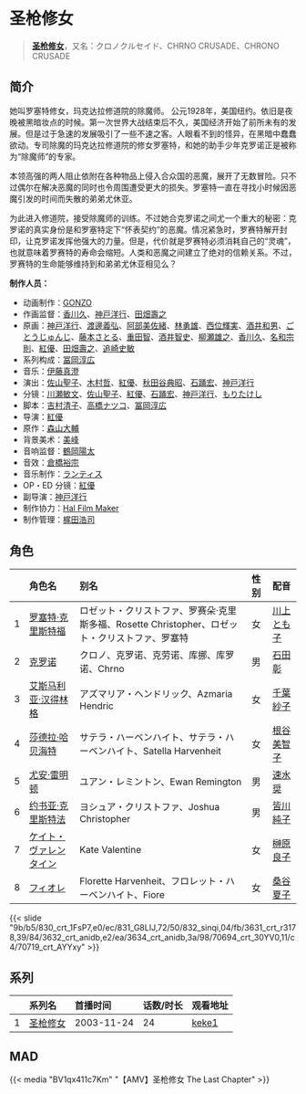 # 圣枪修女


> <u>**[圣枪修女](https://bgm.tv/subject/1926)**</u>，又名：クロノクルセイド、CHRNO CRUSADE、CHRONO CRUSADE

## 简介

她叫罗塞特修女，玛克达拉修道院的除魔师。
公元1928年，美国纽约。依旧是夜晚被黑暗妆点的时候。第一次世界大战结束后不久，美国经济开始了前所未有的发展。但是过于急速的发展吸引了一些不速之客。人眼看不到的怪异，在黑暗中蠢蠢欲动。专司除魔的玛克达拉修道院的修女罗塞特，和她的助手少年克罗诺正是被称为“除魔师”的专家。

本领高强的两人阻止依附在各种物品上侵入合众国的恶魔，展开了无数冒险。只不过偶尔在解决恶魔的同时也令周围遭受更大的损失。罗塞特一直在寻找小时候因恶魔引发的时间而失散的弟弟尤休亚。

为此进入修道院，接受除魔师的训练。不过她合克罗诺之间尤一个重大的秘密：克罗诺的真实身份是和罗塞特定下“怀表契约”的恶魔。情况紧急时，罗赛特解开封印，让克罗诺发挥他强大的力量。但是，代价就是罗赛特必须消耗自己的“灵魂”，也就意味着罗赛特的寿命会缩短。人类和恶魔之间建立了绝对的信赖关系。不过，罗赛特的生命能够维持到和弟弟尤休亚相见么？

**制作人员：**
- 动画制作：[GONZO](https://bgm.tv/person/541)
- 作画监督：[香川久](https://bgm.tv/person/400)、[神戸洋行](https://bgm.tv/person/3678)、[田畑壽之](https://bgm.tv/person/13809)
- 原画：[神戸洋行](https://bgm.tv/person/3678)、[渡邊義弘](https://bgm.tv/person/3104)、[阿部美佐緒](https://bgm.tv/person/11377)、[林勇雄](https://bgm.tv/person/12787)、[西位輝実](https://bgm.tv/person/6847)、[酒井和男](https://bgm.tv/person/11837)、[ごとうじゅんじ](https://bgm.tv/person/3422)、[藤本さとる](https://bgm.tv/person/8166)、[重田智](https://bgm.tv/person/11434)、[酒井智史](https://bgm.tv/person/21200)、[柳瀬雄之](https://bgm.tv/person/2435)、[香川久](https://bgm.tv/person/400)、[名和宗則](https://bgm.tv/person/2738)、[紅優](https://bgm.tv/person/3340)、[田畑壽之](https://bgm.tv/person/13809)、[追崎史敏](https://bgm.tv/person/1165)
- 系列构成：[冨岡淳広](https://bgm.tv/person/498)
- 音乐：[伊藤真澄](https://bgm.tv/person/383)
- 演出：[佐山聖子](https://bgm.tv/person/900)、[木村哲](https://bgm.tv/person/1138)、[紅優](https://bgm.tv/person/3340)、[秋田谷典昭](https://bgm.tv/person/7549)、[石踊宏](https://bgm.tv/person/1045)、[神戸洋行](https://bgm.tv/person/3678)
- 分镜：[川瀬敏文](https://bgm.tv/person/267)、[佐山聖子](https://bgm.tv/person/900)、[紅優](https://bgm.tv/person/3340)、[石踊宏](https://bgm.tv/person/1045)、[神戸洋行](https://bgm.tv/person/3678)、[もりたけし](https://bgm.tv/person/184)
- 脚本：[吉村清子](https://bgm.tv/person/3546)、[高橋ナツコ](https://bgm.tv/person/653)、[冨岡淳広](https://bgm.tv/person/498)
- 导演：[紅優](https://bgm.tv/person/3340)
- 原作：[森山大輔](https://bgm.tv/person/7502)
- 背景美术：[美峰](https://bgm.tv/person/27305)
- 音响监督：[鶴岡陽太](https://bgm.tv/person/29)
- 音效：[倉橋裕宗](https://bgm.tv/person/21457)
- 音乐制作：[ランティス](https://bgm.tv/person/57)
- OP・ED 分镜：[紅優](https://bgm.tv/person/3340)
- 副导演：[神戸洋行](https://bgm.tv/person/3678)
- 制作协力：[Hal Film Maker](https://bgm.tv/person/2604)
- 制作管理：[梶田浩司](https://bgm.tv/person/57045)

## 角色

|     |   角色名   |   别名  | 性别 |  配音  |
|:--- |:------  |:----      |:---  |:--   |
| 1 | [罗塞特·克里斯特福](https://bgm.tv/character/830) | ロゼット・クリストファ、罗赛朵·克里斯多福、Rosette Christopher、ロゼット・クリストファ、罗塞特 | 女 | [川上とも子](https://bgm.tv/person/3880) |
| 2 | [克罗诺](https://bgm.tv/character/831) | クロノ、克罗诺、克劳诺、库挪、库罗诺、Chrno | 男 | [石田彰](https://bgm.tv/person/3927) |
| 3 | [艾斯马利亚·汉得林格](https://bgm.tv/character/832) | アズマリア・ヘンドリック、Azmaria Hendric | 女 | [千葉紗子](https://bgm.tv/person/4129) |
| 4 | [莎德拉·哈贝海特](https://bgm.tv/character/3631) | サテラ・ハーベンハイト、サテラ・ハーベンハイト、Satella Harvenheit | 女 | [根谷美智子](https://bgm.tv/person/3893) |
| 5 | [尤安·雷明顿](https://bgm.tv/character/3632) | ユアン・レミントン、Ewan Remington | 男 | [速水奨](https://bgm.tv/person/3898) |
| 6 | [约书亚·克里斯特法](https://bgm.tv/character/3634) | ヨシュア・クリストファ、Joshua Christopher | 男 | [皆川純子](https://bgm.tv/person/4224) |
| 7 | [ケイト・ヴァレンタイン](https://bgm.tv/character/70694) | Kate Valentine | 女 | [榊原良子](https://bgm.tv/person/3940) |
| 8 | [フィオレ](https://bgm.tv/character/70719) | Florette Harvenheit、フロレット・ハーベンハイト、Fiore | 女 | [桑谷夏子](https://bgm.tv/person/4168) |

{{< slide "9b/b5/830_crt_1FsP7,e0/ec/831_G8LIJ,72/50/832_sinqi,04/fb/3631_crt_r3178,39/84/3632_crt_anidb,e2/ea/3634_crt_anidb,3a/98/70694_crt_30YV0,11/c4/70719_crt_AYYxy" >}}

## 系列

|     | 系列名  | 首播时间       | 话数/时长 | 观看地址                                                    |
| :-- | :--- | :--------- | :---- | :------------------------------------------------------ |
| 1   |[圣枪修女](https://bgm.tv/subject/1926)| 2003-11-24 | 24    | [keke1](https://www.keke1.app/play/26854-4-227805.html) |


## MAD

{{< media  "BV1qx411c7Km" 
"【AMV】圣枪修女 The Last Chapter"  >}}
